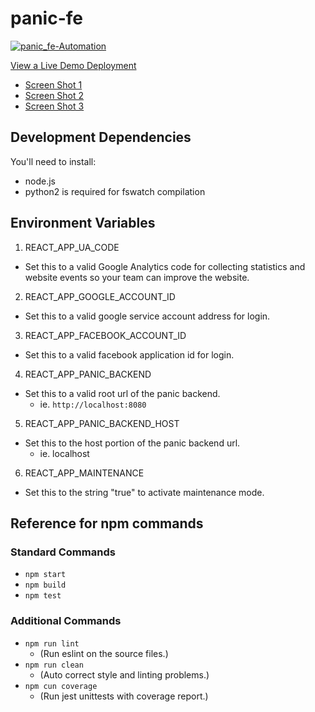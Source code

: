 # panic-fe

[![panic_fe-Automation](https://github.com/niall-byrne/panic-fe/workflows/panic_fe-Automation/badge.svg)](https://github.com/niall-byrne/panic-fe/actions)

[View a Live Demo Deployment](https://demo.grocerypanic.com)

- [Screen Shot 1](./demo/Screen1.png)
- [Screen Shot 2](./demo/Screen2.png)
- [Screen Shot 3](./demo/Screen3.png)

## Development Dependencies

You'll need to install:

- node.js
- python2 is required for fswatch compilation

## Environment Variables

1. REACT_APP_UA_CODE

- Set this to a valid Google Analytics code for collecting statistics and website events so your team can improve the website.

2. REACT_APP_GOOGLE_ACCOUNT_ID

- Set this to a valid google service account address for login.

3. REACT_APP_FACEBOOK_ACCOUNT_ID

- Set this to a valid facebook application id for login.

4. REACT_APP_PANIC_BACKEND

- Set this to a valid root url of the panic backend.
  - ie. `http://localhost:8080`

5. REACT_APP_PANIC_BACKEND_HOST

- Set this to the host portion of the panic backend url.
  - ie. localhost

6. REACT_APP_MAINTENANCE

- Set this to the string "true" to activate maintenance mode.

## Reference for npm commands

### Standard Commands

- `npm start`
- `npm build`
- `npm test`

### Additional Commands

- `npm run lint`
  - (Run eslint on the source files.)
- `npm run clean`
  - (Auto correct style and linting problems.)
- `npm cun coverage`
  - (Run jest unittests with coverage report.)
